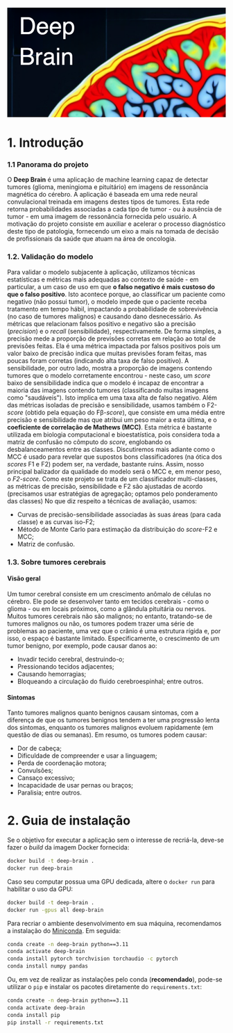 ![DeepBrain Logo](/projeto/docs/blendBoard.png)

# 1. Introdução
### 1.1 Panorama do projeto
O **Deep Brain** é uma aplicação de machine learning capaz de detectar tumores (glioma, meningioma e pituitário) em imagens de ressonância magnética do cérebro. 
A aplicação é baseada em uma rede neural convulacional treinada em imagens destes tipos de tumores. Esta rede retorna probabilidades associadas a cada tipo de tumor - ou à ausência de tumor - em uma imagem de ressonância fornecida pelo usuário. A motivação do projeto consiste em auxiliar e acelerar o processo diagnóstico deste tipo de patologia, fornecendo um eixo
a mais na tomada de decisão de profissionais da saúde que atuam na área de oncologia. 

### 1.2. Validação do modelo
Para validar o modelo subjacente à aplicação, utilizamos técnicas estatísticas e métricas mais adequadas ao contexto de saúde - em particular, a um caso de uso em que **o falso negativo é mais custoso do que o falso positivo**. Isto acontece porque, ao classificar um paciente como negativo (não possui tumor), o modelo impede que o paciente receba tratamento em tempo hábil, impactando a probabilidade de sobrevivência (no caso de tumores malignos) e causando dano desnecessário. As métricas que relacionam falsos positivo e negativo são a precisão (*precision*) e o *recall* (sensibilidade), respectivamente. De forma simples, a precisão mede a proporção de previsões corretas em relação ao total de previsões feitas. Ela é uma métrica impactada por falsos positivos pois um valor baixo de precisão indica que muitas previsões foram feitas, mas poucas foram corretas (indicando alta taxa de falso positivo). A sensibilidade, por outro lado, mostra a proporção de imagens contendo tumores que o modelo corretamente encontrou - neste caso, um *score* baixo de sensibilidade indica que o modelo é incapaz de encontrar a maioria das imagens contendo tumores (classificando muitas imagens como "saudáveis"). Isto implica em uma taxa alta de falso negativo. 
Além das métricas isoladas de precisão e sensibilidade, usamos também o F2-*score* (obtido pela equação do Fβ-*score*), que consiste em uma média entre precisão e sensibilidade mas que atribui um peso maior a esta última, e o **coeficiente de correlação de Mathews (MCC)**. Esta métrica é bastante utilizada em biologia computacional e bioestatística, pois considera toda a matriz de confusão no cômputo do *score*, englobando os desbalanceamentos entre as classes. Discutiremos mais adiante como o MCC é usado para revelar que supostos bons classificadores (na ótica dos *scores* F1 e F2) podem ser, na verdade, bastante ruins. Assim, nosso principal balizador da qualidade do modelo será o MCC e, em menor peso, o *F2-score*. Como este projeto se trata de um classificador multi-classes, as métricas de precisão, sensibilidade e F2 são ajustadas de acordo (precisamos usar estratégias de agregação; optamos pelo ponderamento das classes)
No que diz respeito a técnicas de avaliação, usamos: 
- Curvas de precisão-sensibilidade associadas às suas áreas (para cada classe) e as curvas iso-F2;
- Método de Monte Carlo para estimação da distribuição do *score*-F2 e MCC;
- Matriz de confusão.

### 1.3. Sobre tumores cerebrais
#### **Visão geral**
Um tumor cerebral consiste em um crescimento anômalo de células no cérebro. Ele pode se desenvolver tanto em tecidos cerebrais - como o glioma - ou em locais próximos, como a glândula 
pituitária ou nervos. Muitos tumores cerebrais não são malignos; no entanto, tratando-se de tumores malignos ou não, os tumores podem trazer uma série de problemas ao paciente, uma vez
que o crânio é uma estrutura rígida e, por isso, o espaço é bastante limitado. Especificamente, o crescimento de um tumor benigno, por exemplo, pode causar danos ao:
- Invadir tecido cerebral, destruindo-o;
- Pressionando tecidos adjacentes;
- Causando hemorragias;
- Bloqueando a circulação do fluido cerebroespinhal; entre outros.

#### **Sintomas**
Tanto tumores malignos quanto benignos causam sintomas, com a diferença de que os tumores benignos tendem a ter uma progressão lenta dos sintomas, enquanto os tumores malignos
evoluem rapidamente (em questão de dias ou semanas). Em resumo, os tumores podem causar:
- Dor de cabeça;
- Dificuldade de compreender e usar a linguagem;
- Perda de coordenação motora;
- Convulsões;
- Cansaço excessivo;
- Incapacidade de usar pernas ou braços;
- Paralisia; entre outros.

# 2. Guia de instalação
Se o objetivo for executar a aplicação sem o interesse de recriá-la, deve-se fazer o *build* da imagem Docker fornecida:

```bash
docker build -t deep-brain .
docker run deep-brain
```

Caso seu computar possua uma GPU dedicada, altere o `docker run` para habilitar o uso da GPU:

```bash
docker build -t deep-brain .
docker run -gpus all deep-brain
```


Para recriar o ambiente desenvolvimento em sua máquina, recomendamos a instalação do [Miniconda](https://docs.anaconda.com/miniconda/install/#quick-command-line-install).
Em seguida:

```bash
conda create -n deep-brain python==3.11
conda activate deep-brain
conda install pytorch torchvision torchaudio -c pytorch
conda install numpy pandas
```

Ou, em vez de realizar as instalações pelo conda (**recomendado**), pode-se utilizar o `pip` e instalar os pacotes diretamente do `requirements.txt`:

```bash
conda create -n deep-brain python==3.11
conda activate deep-brain
conda install pip
pip install -r requirements.txt
```
